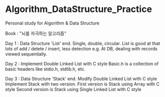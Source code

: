 # Algorithm_DataStructure_Practice


Personal study for Algorithm &amp; Data Structure

Book : "뇌를 자극하는 알고리즘"



Day 1 : Data Structure 'List' end. Single, double, circular.
        List is good at that lots of add / delete / insert, less detection
        e.g. At DB, dealing with records viewed sequentially.
        
Day 2 : Implement Double Linked List with C style
        Basic.h is a collection of basic headers like stdio.h, stdlib.h, etc.
        
Day 3 : Data Structure 'Stack' end.
        Modify Double Linked List with C style
        Implement Stack with two version.
        First version is Stack using Array with C style
        Second version is Stack using Single Linked List with C style
